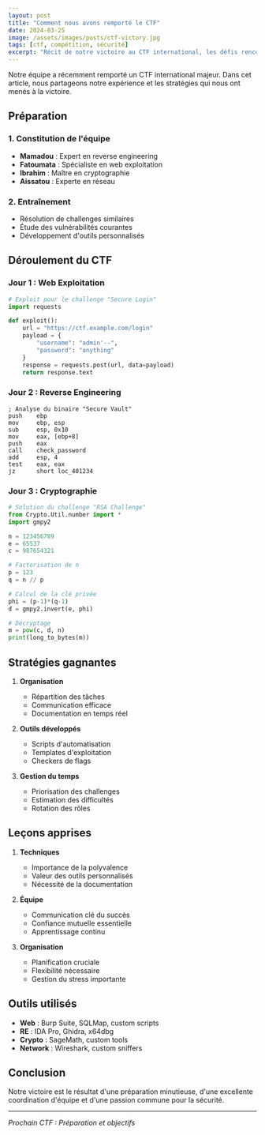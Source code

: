```yaml
---
layout: post
title: "Comment nous avons remporté le CTF"
date: 2024-03-25
image: /assets/images/posts/ctf-victory.jpg
tags: [ctf, compétition, sécurité]
excerpt: "Récit de notre victoire au CTF international, les défis rencontrés et les leçons apprises."
---
```


Notre équipe a récemment remporté un CTF international majeur. Dans cet article, nous partageons notre expérience et les stratégies qui nous ont menés à la victoire.

## Préparation

### 1. Constitution de l'équipe
- **Mamadou** : Expert en reverse engineering
- **Fatoumata** : Spécialiste en web exploitation
- **Ibrahim** : Maître en cryptographie
- **Aissatou** : Experte en réseau

### 2. Entraînement
- Résolution de challenges similaires
- Étude des vulnérabilités courantes
- Développement d'outils personnalisés

## Déroulement du CTF

### Jour 1 : Web Exploitation
```python
# Exploit pour le challenge "Secure Login"
import requests

def exploit():
    url = "https://ctf.example.com/login"
    payload = {
        "username": "admin'--",
        "password": "anything"
    }
    response = requests.post(url, data=payload)
    return response.text
```

### Jour 2 : Reverse Engineering
```assembly
; Analyse du binaire "Secure Vault"
push    ebp
mov     ebp, esp
sub     esp, 0x10
mov     eax, [ebp+8]
push    eax
call    check_password
add     esp, 4
test    eax, eax
jz      short loc_401234
```

### Jour 3 : Cryptographie
```python
# Solution du challenge "RSA Challenge"
from Crypto.Util.number import *
import gmpy2

n = 123456789
e = 65537
c = 987654321

# Factorisation de n
p = 123
q = n // p

# Calcul de la clé privée
phi = (p-1)*(q-1)
d = gmpy2.invert(e, phi)

# Décryptage
m = pow(c, d, n)
print(long_to_bytes(m))
```

## Stratégies gagnantes

1. **Organisation**
   - Répartition des tâches
   - Communication efficace
   - Documentation en temps réel

2. **Outils développés**
   - Scripts d'automatisation
   - Templates d'exploitation
   - Checkers de flags

3. **Gestion du temps**
   - Priorisation des challenges
   - Estimation des difficultés
   - Rotation des rôles

## Leçons apprises

1. **Techniques**
   - Importance de la polyvalence
   - Valeur des outils personnalisés
   - Nécessité de la documentation

2. **Équipe**
   - Communication clé du succès
   - Confiance mutuelle essentielle
   - Apprentissage continu

3. **Organisation**
   - Planification cruciale
   - Flexibilité nécessaire
   - Gestion du stress importante

## Outils utilisés

- **Web** : Burp Suite, SQLMap, custom scripts
- **RE** : IDA Pro, Ghidra, x64dbg
- **Crypto** : SageMath, custom tools
- **Network** : Wireshark, custom sniffers

## Conclusion

Notre victoire est le résultat d'une préparation minutieuse, d'une excellente coordination d'équipe et d'une passion commune pour la sécurité.

---

*Prochain CTF : Préparation et objectifs* 